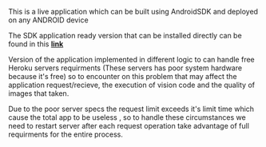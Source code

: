 This is a live application which can be built using AndroidSDK and deployed on any ANDROID device 

The SDK application ready version that can be installed directly can be found in this [**link**](https://l.facebook.com/l.php?u=https%3A%2F%2Fdrive.google.com%2Fopen%3Fid%3D1MDKo8pKNkxcYqLpQVlVNtXQVZJs2ulJC%26fbclid%3DIwAR09O1Y72itkbhriTkzu7B8lEvInBIPPOltxjQN_fpgLnUN2regJ3qLtRuQ&h=AT2doKHi8ud6a1td9DQ43D7yK4EHJP1Tv9L5jupDyUoeywtsFB48ICnPPf4QSzPTJqYiFBThnmnvNg3WffriDd0eSjMYt0TUNp_80510qUOo7Id-C_mcXZjZkGbzZC3uJ_BtcQ)

Version of the application implemented in different logic to can handle free Heroku servers requirments (These servers has poor system hardware because it's free) so to encounter on this problem that may affect the application request/recieve, the execution of vision code and the quality of images that taken.


Due to the poor server specs the request limit exceeds it's limit time which cause the total app to be useless , so to handle these circumstances we need to restart server after each request operation take advantage of full requirments for the entire process.

